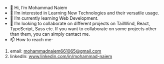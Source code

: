 - 👋 Hi, I’m Mohammad Naiem
- 👀 I’m interested in Learning New Technologies and their versatile usage.
- 🌱 I’m currently learning Web Development.
- 💞️ I’m looking to collaborate on different projects on TailWind, React, TypeScript, Sass etc. If you want to collaborate on some projects other than them, you can simply cantact me. 
- 📫 How to reach me-
1. email: mohammadnaiem661065@gmail.com
2. linkedIn: www.linkedin.com/in/mohammad-naiem

<!---
MohammadNaiem65/MohammadNaiem65 is a ✨ special ✨ repository because its `README.md` (this file) appears on your GitHub profile.
You can click the Preview link to take a look at your changes.
--->

